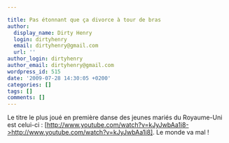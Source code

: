```yaml
---

title: Pas étonnant que ça divorce à tour de bras
author:
  display_name: Dirty Henry
  login: dirtyhenry
  email: dirtyhenry@gmail.com
  url: ''
author_login: dirtyhenry
author_email: dirtyhenry@gmail.com
wordpress_id: 515
date: '2009-07-28 14:30:05 +0200'
categories: []
tags: []
comments: []
---
```

Le titre le plus joué en première danse des jeunes mariés du Royaume-Uni est celui-ci : [http://www.youtube.com/watch?v=kJyJwbAa1i8->http://www.youtube.com/watch?v=kJyJwbAa1i8]. Le monde va mal !

